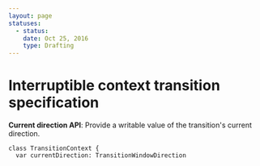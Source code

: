 ```yaml
---
layout: page
statuses:
  - status:
    date: Oct 25, 2016
    type: Drafting
---
```


# Interruptible context transition specification

**Current direction API**: Provide a writable value of the transition's current direction.

```
class TransitionContext {
  var currentDirection: TransitionWindowDirection
```
